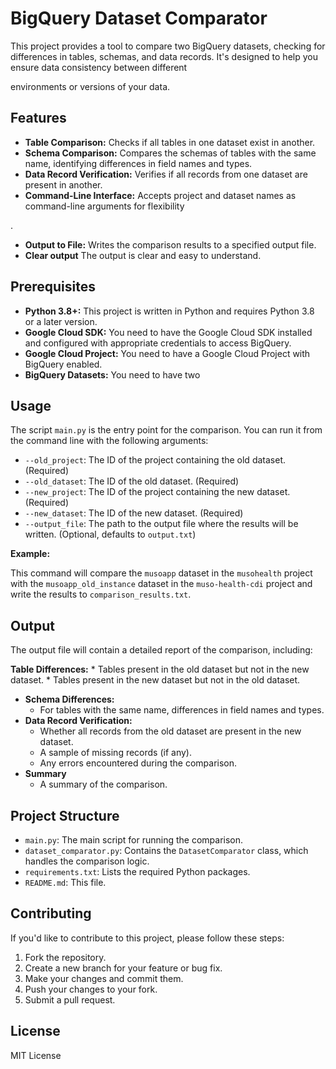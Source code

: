 # BigQuery Dataset Comparator

This project provides a tool to compare two BigQuery datasets, checking for differences in tables, schemas, and data records. It's designed to help you ensure data consistency between different

 environments or versions of your data.

## Features

*   **Table Comparison:** Checks if all tables in one dataset exist in another.
*   **Schema Comparison:** Compares the schemas of tables with the same name, identifying differences in field names and types.
*   **Data Record Verification:** Verifies if all records from one dataset are present in another.
*   **Command-Line Interface:** Accepts project and dataset names as command-line arguments for flexibility

.
*   **Output to File:** Writes the comparison results to a specified output file.
* **Clear output** The output is clear and easy to understand.

## Prerequisites

*   **Python 3.8+:** This project is written in Python and requires Python 3.8 or a later version.
*   **Google Cloud SDK:** You need to have the Google Cloud SDK installed and configured with appropriate credentials to access BigQuery.
*   **Google Cloud Project:** You need to have a Google Cloud Project with BigQuery enabled.
*   **BigQuery Datasets:** You need to have two


## Usage

The script `main.py` is the entry point for the comparison. You can run it from the command line with the following arguments:


*   `--old_project`: The ID of the project containing the old dataset. (Required)
*   `--old_dataset`: The ID of the old dataset. (Required)
*   `--new_project`: The ID of the project containing the new dataset. (Required)
*   `--new_dataset`: The ID of the new dataset. (Required)
*   `--output_file`: The path to the output file where the results will be written. (Optional, defaults to `output.txt`)

**Example:**


This command will compare the `musoapp` dataset in the `musohealth` project with the `musoapp_old_instance` dataset in the `muso-health-cdi` project and write the results to `comparison_results.txt`.

## Output

The output file will contain a detailed report of the comparison, including:

**Table Differences:**
    *   Tables present in the old dataset but not
 in the new dataset.
    *   Tables present in the new dataset but not in the old dataset.
*   **Schema Differences:**
    *   For tables with the same name, differences in field names and types.
*   **Data Record Verification:**
    *   Whether all records from the  old dataset are present in the new dataset.
    *   A sample of missing records (if any).
    *   Any errors encountered during the comparison.
* **Summary**
    * A summary of the comparison.

## Project Structure

*   `main.py`: The main script for running the comparison.
*   `dataset_comparator.py`: Contains the `DatasetComparator` class, which handles the comparison logic.
*   `requirements.txt`: Lists the required Python packages.
*   `README.md`: This file.

## Contributing

If you'd like to contribute to  this project, please follow these steps:

1.  Fork the repository.
2.  Create a new branch for your feature or bug fix.
3.  Make your changes and commit them.
4.  Push your changes to your fork.
5.  Submit a pull request.

## License

 MIT License